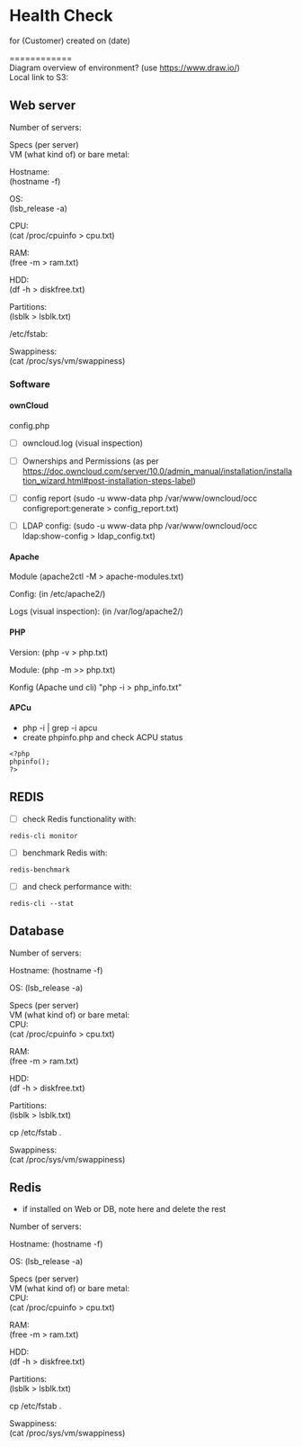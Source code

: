 # Health Check
for (Customer)
created on (date)

============  
Diagram overview of environment? (use https://www.draw.io/)  
Local link to S3: 

## Web server
Number of servers:

Specs (per server)  
VM (what kind of) or bare metal:

Hostname:  
(hostname -f)

OS:  
(lsb_release -a)

CPU:  
(cat /proc/cpuinfo > cpu.txt)

RAM:  
(free -m > ram.txt)

HDD:  
(df -h > diskfree.txt)

Partitions:  
(lsblk > lsblk.txt)

/etc/fstab:

Swappiness:  
(cat /proc/sys/vm/swappiness)

### Software

#### ownCloud

config.php

- [ ] owncloud.log (visual inspection)

- [ ] Ownerships and Permissions
(as per https://doc.owncloud.com/server/10.0/admin_manual/installation/installation_wizard.html#post-installation-steps-label)

- [ ] config report
(sudo -u www-data php /var/www/owncloud/occ configreport:generate > config_report.txt)

- [ ] LDAP config:
(sudo -u www-data php /var/www/owncloud/occ ldap:show-config > ldap_config.txt)

#### Apache
Module
(apache2ctl -M > apache-modules.txt)

Config:
(in /etc/apache2/)

Logs (visual inspection):
(in /var/log/apache2/)


#### PHP
Version:
(php -v > php.txt)

Module:
(php -m >> php.txt)

Konfig (Apache und cli) "php -i > php_info.txt"

#### APCu
- php -i | grep -i apcu
- create phpinfo.php and check ACPU status
```
<?php
phpinfo();
?>
```

## REDIS
- [ ] check Redis functionality with:  
```
redis-cli monitor
```
- [ ] benchmark Redis with:  
```
redis-benchmark
```
- [ ] and check performance with:
```
redis-cli --stat
```
## Database

Number of servers:

Hostname:
(hostname -f)

OS:
(lsb_release -a)

Specs (per server)  
VM (what kind of) or bare metal:  
CPU:  
(cat /proc/cpuinfo > cpu.txt)

RAM:  
(free -m > ram.txt)

HDD:  
(df -h > diskfree.txt)

Partitions:  
(lsblk > lsblk.txt)

cp /etc/fstab .

Swappiness:  
(cat /proc/sys/vm/swappiness)

## Redis

- if installed on Web or DB, note here and delete the rest

Number of servers:

Hostname:
(hostname -f)

OS:
(lsb_release -a)

Specs (per server)  
VM (what kind of) or bare metal:  
CPU:  
(cat /proc/cpuinfo > cpu.txt)

RAM:  
(free -m > ram.txt)

HDD:  
(df -h > diskfree.txt)

Partitions:  
(lsblk > lsblk.txt)

cp /etc/fstab .

Swappiness:  
(cat /proc/sys/vm/swappiness)
